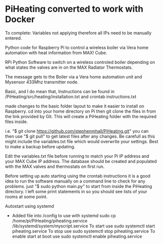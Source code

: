# PiHeating converted to work with Docker
To complete:
    Variables not applying therefore all IPs need to be manually entered.

Python code for Raspberry Pi to control a wireless boiler via Vera home automation with heat information from MAX! Cube.

RPi Python Software to switch on a wireless controled boiler depending on what states the valves are in on the MAX Radiator Thermostats.

The message gets to the Boiler via a Vera home automation unit and Mysensor 433Mhz transmitter node.

Basic, and I do mean that, Instructions can be found in /PiHeating/src/heating/installation.txt and crontab instructions.txt

made changes to the basic folder layout to make it easier to install on Raspberry. cd into your home directory on Pi then
git clone the files in from the link provided by Git. This will create a PiHeating folder with the required files inside.

i.e. "$ git clone https://github.com/stephenmhall/PiHeating.git" you can then use "$ git pull" to get latest files after any changes.
Be carefull as this might include the variables.txt file which would overwrite your settings. Best to make a backup before updating.

Edit the variables.txt file before running to match your Pi IP address and your MAX Cube IP address. The database should be created and populated with the MAX valves and thermostats on first run.

Before setting up auto starting using the crontab instructions it is a good idea to run the software manually on a command line to check for any problems. just "$ sudo python main.py" to start from inside the PiHeating directory. I left some print statements in so you should see lists of your rooms at some point.


Autostart using systemd
- Added file into /config to use with systemd
  sudo cp /home/pi/PiHeating/piheating.service /lib/systemd/system/myscript.service
  To start use
  sudo systemctl start piheating.service 
  To stop use 
  sudo systemctl stop piheating.service 
  To enable start at boot  use 
  sudo systemctl enable piheating.service 
  
